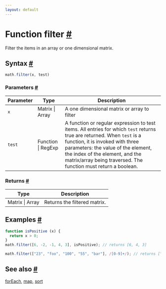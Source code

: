 ```yaml
---
layout: default
---
```


<!-- Note: This file is automatically generated from source code comments. Changes made in this file will be overridden. -->

<h1 id="function-filter">Function filter <a href="#function-filter" title="Permalink">#</a></h1>

Filter the items in an array or one dimensional matrix.


<h2 id="syntax">Syntax <a href="#syntax" title="Permalink">#</a></h2>

```js
math.filter(x, test)
```

<h3 id="parameters">Parameters <a href="#parameters" title="Permalink">#</a></h3>

Parameter | Type | Description
--------- | ---- | -----------
`x` | Matrix &#124; Array | A one dimensional matrix or array to filter
`test` | Function &#124; RegExp |  A function or regular expression to test items. All entries for which `test` returns true are returned. When `test` is a function, it is invoked with three parameters: the value of the element, the index of the element, and the matrix/array being traversed. The function must return a boolean.

<h3 id="returns">Returns <a href="#returns" title="Permalink">#</a></h3>

Type | Description
---- | -----------
Matrix &#124; Array | Returns the filtered matrix.


<h2 id="examples">Examples <a href="#examples" title="Permalink">#</a></h2>

```js
function isPositive (x) {
  return x > 0;
}
math.filter([6, -2, -1, 4, 3], isPositive); // returns [6, 4, 3]

math.filter(["23", "foo", "100", "55", "bar"], /[0-9]+/); // returns ["23", "100", "55"]
```


<h2 id="see-also">See also <a href="#see-also" title="Permalink">#</a></h2>

[forEach](forEach.html),
[map](map.html),
[sort](sort.html)
